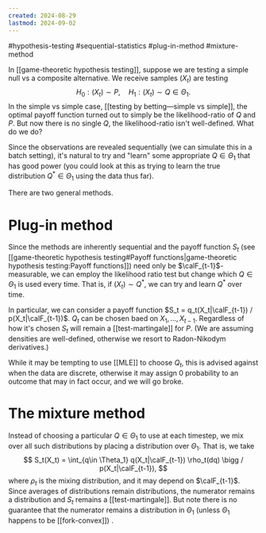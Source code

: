 ```yaml
---
created: 2024-08-29
lastmod: 2024-09-02
---
```

#hypothesis-testing #sequential-statistics #plug-in-method #mixture-method 

In [[game-theoretic hypothesis testing]], suppose we are testing a simple null vs a composite alternative. We receive samples $(X_t)$ are testing 
$$
H_0: (X_t) \sim P, \quad H_1 : (X_t) \sim Q \in \Theta_1.
$$
In the simple vs simple case, [[testing by betting—simple vs simple]], the optimal payoff function turned out to simply be the likelihood-ratio of $Q$ and $P$. But now there is no single $Q$, the likelihood-ratio isn't well-defined. What do we do?

Since the observations are revealed sequentially (we can simulate this in a batch setting), it's natural to try and "learn" some appropriate $Q\in \Theta_1$ that has good power (you could look at this as trying to learn the true distribution $Q^*\in\Theta_1$ using the data thus far). 

There are two general methods. 

# Plug-in method 

Since the methods are inherently sequential and the payoff function $S_t$ (see [[game-theoretic hypothesis testing#Payoff functions|game-theoretic hypothesis testing:Payoff functions]]) need only be $\calF_{t-1}$-measurable, we can employ the likelihood ratio test but change which $Q\in\Theta_1$ is used every time. That is, if $(X_t)\sim Q^*$, we can try and learn $Q^*$ over time. 

In particular, we can consider a payoff function $S_t = q_t(X_t|\calF_{t-1}) / p(X_t|\calF_{t-1})$. $Q_t$ can be chosen baed on $X_1,\dots,X_{t-1}$. Regardless of how it's chosen $S_t$ will remain a [[test-martingale]] for $P$. 
(We are assuming densities are well-defined, otherwise we resort to Radon-Nikodym derivatives.)

While it may be tempting to use [[MLE]]  to choose $Q_t$, this is advised against when the data are discrete, otherwise it may assign 0 probability to an outcome that may in fact occur, and we will go broke. 

# The mixture method

Instead of choosing a particular $Q\in\Theta_1$ to use at each timestep, we mix over all such distributions by placing a distribution over $\Theta_1$. That is, we take 
$$
S_t(X_t) = \int_{q\in \Theta_1} q(X_t|\calF_{t-1}) \rho_t(dq) \bigg / p(X_t|\calF_{t-1}),
$$
where $\rho_t$ is the mixing distribution, and it may depend on $\calF_{t-1}$. Since averages of distributions remain distributions, the numerator remains a distribution and $S_t$ remains a [[test-martingale]]. But note there is no guarantee that the numerator remains a distribution in $\Theta_1$ (unless $\Theta_1$ happens to be [[fork-convex]]) .
